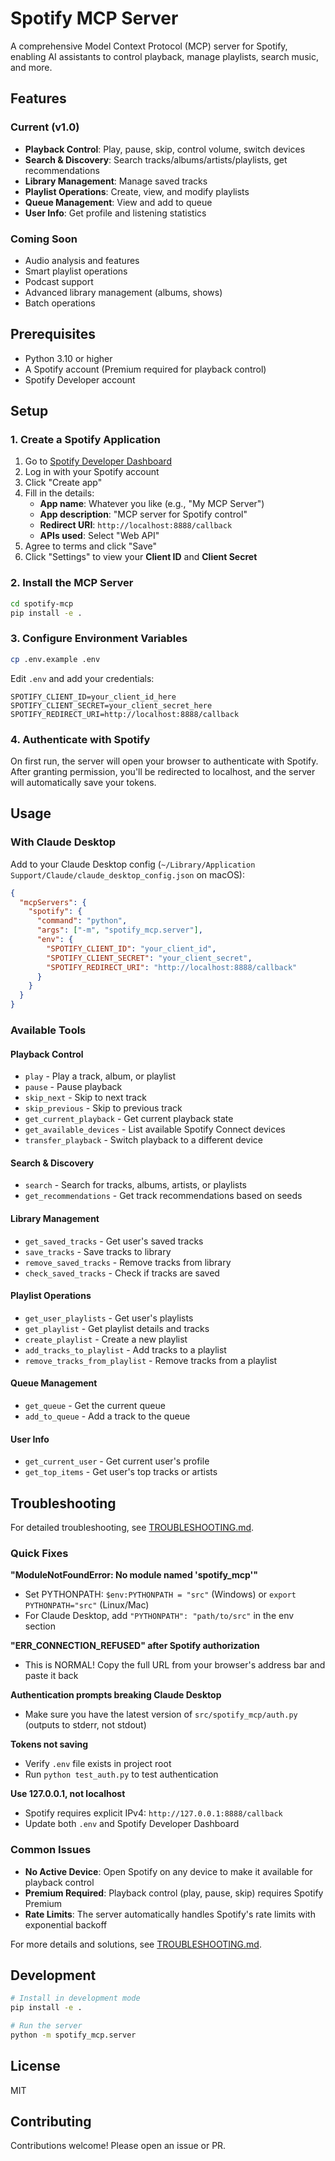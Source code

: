 # Spotify MCP Server

A comprehensive Model Context Protocol (MCP) server for Spotify, enabling AI assistants to control playback, manage playlists, search music, and more.

## Features

### Current (v1.0)
- **Playback Control**: Play, pause, skip, control volume, switch devices
- **Search & Discovery**: Search tracks/albums/artists/playlists, get recommendations
- **Library Management**: Manage saved tracks
- **Playlist Operations**: Create, view, and modify playlists
- **Queue Management**: View and add to queue
- **User Info**: Get profile and listening statistics

### Coming Soon
- Audio analysis and features
- Smart playlist operations
- Podcast support
- Advanced library management (albums, shows)
- Batch operations

## Prerequisites

- Python 3.10 or higher
- A Spotify account (Premium required for playback control)
- Spotify Developer account

## Setup

### 1. Create a Spotify Application

1. Go to [Spotify Developer Dashboard](https://developer.spotify.com/dashboard)
2. Log in with your Spotify account
3. Click "Create app"
4. Fill in the details:
   - **App name**: Whatever you like (e.g., "My MCP Server")
   - **App description**: "MCP server for Spotify control"
   - **Redirect URI**: `http://localhost:8888/callback`
   - **APIs used**: Select "Web API"
5. Agree to terms and click "Save"
6. Click "Settings" to view your **Client ID** and **Client Secret**

### 2. Install the MCP Server

```bash
cd spotify-mcp
pip install -e .
```

### 3. Configure Environment Variables

```bash
cp .env.example .env
```

Edit `.env` and add your credentials:
```
SPOTIFY_CLIENT_ID=your_client_id_here
SPOTIFY_CLIENT_SECRET=your_client_secret_here
SPOTIFY_REDIRECT_URI=http://localhost:8888/callback
```

### 4. Authenticate with Spotify

On first run, the server will open your browser to authenticate with Spotify. After granting permission, you'll be redirected to localhost, and the server will automatically save your tokens.

## Usage

### With Claude Desktop

Add to your Claude Desktop config (`~/Library/Application Support/Claude/claude_desktop_config.json` on macOS):

```json
{
  "mcpServers": {
    "spotify": {
      "command": "python",
      "args": ["-m", "spotify_mcp.server"],
      "env": {
        "SPOTIFY_CLIENT_ID": "your_client_id",
        "SPOTIFY_CLIENT_SECRET": "your_client_secret",
        "SPOTIFY_REDIRECT_URI": "http://localhost:8888/callback"
      }
    }
  }
}
```

### Available Tools

#### Playback Control
- `play` - Play a track, album, or playlist
- `pause` - Pause playback
- `skip_next` - Skip to next track
- `skip_previous` - Skip to previous track
- `get_current_playback` - Get current playback state
- `get_available_devices` - List available Spotify Connect devices
- `transfer_playback` - Switch playback to a different device

#### Search & Discovery
- `search` - Search for tracks, albums, artists, or playlists
- `get_recommendations` - Get track recommendations based on seeds

#### Library Management
- `get_saved_tracks` - Get user's saved tracks
- `save_tracks` - Save tracks to library
- `remove_saved_tracks` - Remove tracks from library
- `check_saved_tracks` - Check if tracks are saved

#### Playlist Operations
- `get_user_playlists` - Get user's playlists
- `get_playlist` - Get playlist details and tracks
- `create_playlist` - Create a new playlist
- `add_tracks_to_playlist` - Add tracks to a playlist
- `remove_tracks_from_playlist` - Remove tracks from a playlist

#### Queue Management
- `get_queue` - Get the current queue
- `add_to_queue` - Add a track to the queue

#### User Info
- `get_current_user` - Get current user's profile
- `get_top_items` - Get user's top tracks or artists

## Troubleshooting

For detailed troubleshooting, see [TROUBLESHOOTING.md](TROUBLESHOOTING.md).

### Quick Fixes

**"ModuleNotFoundError: No module named 'spotify_mcp'"**
- Set PYTHONPATH: `$env:PYTHONPATH = "src"` (Windows) or `export PYTHONPATH="src"` (Linux/Mac)
- For Claude Desktop, add `"PYTHONPATH": "path/to/src"` in the env section

**"ERR_CONNECTION_REFUSED" after Spotify authorization**
- This is NORMAL! Copy the full URL from your browser's address bar and paste it back

**Authentication prompts breaking Claude Desktop**
- Make sure you have the latest version of `src/spotify_mcp/auth.py` (outputs to stderr, not stdout)

**Tokens not saving**
- Verify `.env` file exists in project root
- Run `python test_auth.py` to test authentication

**Use 127.0.0.1, not localhost**
- Spotify requires explicit IPv4: `http://127.0.0.1:8888/callback`
- Update both `.env` and Spotify Developer Dashboard

### Common Issues

- **No Active Device**: Open Spotify on any device to make it available for playback control
- **Premium Required**: Playback control (play, pause, skip) requires Spotify Premium
- **Rate Limits**: The server automatically handles Spotify's rate limits with exponential backoff

For more details and solutions, see [TROUBLESHOOTING.md](TROUBLESHOOTING.md).

## Development

```bash
# Install in development mode
pip install -e .

# Run the server
python -m spotify_mcp.server
```

## License

MIT

## Contributing

Contributions welcome! Please open an issue or PR.
